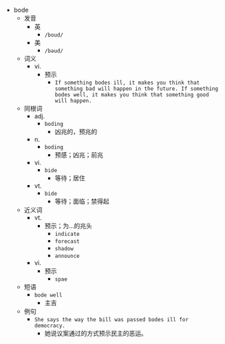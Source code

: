 - bode
  - 发音
    - 英
      - `/boud/`
    - 美
      - `/bəud/`
  - 词义
    - vi.
      - 预示
        - `If something bodes ill, it makes you think that something bad will happen in the future. If something bodes well, it makes you think that something good will happen. `
  - 同根词
    - adj.
      - `boding`
        - 凶兆的，预兆的
    - n.
      - `boding`
        - 预感；凶兆；前兆
    - vi.
      - `bide`
        - 等待；居住
    - vt.
      - `bide`
        - 等待；面临；禁得起
  - 近义词
    - vt.
      - 预示；为…的兆头
        - `indicate`
        - `forecast`
        - `shadow`
        - `announce`
    - vi.
      - 预示
        - `spae`
  - 短语
    - `bode well`
      - 主吉 
  - 例句
    - `She says the way the bill was passed bodes ill for democracy.`
      - 她说议案通过的方式预示民主的恶运。

